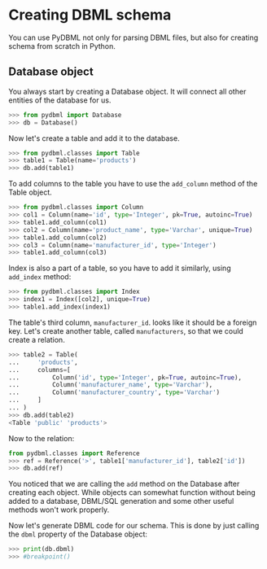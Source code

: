 # Creating DBML schema

You can use PyDBML not only for parsing DBML files, but also for creating schema from scratch in Python.

## Database object

You always start by creating a Database object. It will connect all other entities of the database for us.

```python
>>> from pydbml import Database
>>> db = Database()

```

Now let's create a table and add it to the database.

```python
>>> from pydbml.classes import Table
>>> table1 = Table(name='products')
>>> db.add(table1)

```

To add columns to the table you have to use the `add_column` method of the Table object.

```python
>>> from pydbml.classes import Column
>>> col1 = Column(name='id', type='Integer', pk=True, autoinc=True)
>>> table1.add_column(col1)
>>> col2 = Column(name='product_name', type='Varchar', unique=True)
>>> table1.add_column(col2)
>>> col3 = Column(name='manufacturer_id', type='Integer')
>>> table1.add_column(col3)

```

Index is also a part of a table, so you have to add it similarly, using `add_index` method:

```python
>>> from pydbml.classes import Index
>>> index1 = Index([col2], unique=True)
>>> table1.add_index(index1)

```

The table's third column, `manufacturer_id`. looks like it should be a foreign key. Let's create another table, called `manufacturers`, so that we could create a relation.

```python
>>> table2 = Table(
...     'products',
...     columns=[
...         Column('id', type='Integer', pk=True, autoinc=True),
...         Column('manufacturer_name', type='Varchar'),
...         Column('manufacturer_country', type='Varchar')
...     ]
... )
>>> db.add(table2)
<Table 'public' 'products'>

```

Now to the relation:

```python
from pydbml.classes import Reference
>>> ref = Reference('>', table1['manufacturer_id'], table2['id'])
>>> db.add(ref)

```

You noticed that we are calling the `add` method on the Database after creating each object. While objects can somewhat function without being added to a database, DBML/SQL generation and some other useful methods won't work properly.

Now let's generate DBML code for our schema. This is done by just calling the `dbml` property of the Database object:

```python
>>> print(db.dbml)
>>> #breakpoint()
```
